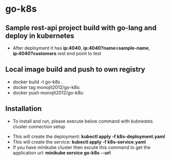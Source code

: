 # go-k8s

## Sample rest-api project build with go-lang and deploy in kubernetes

* After deployment it has <b>ip:4040</b>, <b>ip:4040?name=sample-name</b>, <b>ip:4040?customers</b> rest end point to test

## Local image build and push to own registry 
* docker build -t go-k8s .
* docker tag <docker id> monojit2012/go-k8s:<tag-version>
* docker push monojit2012/go-k8s:<tag-version>


## Installation

* To install and run, please execute below command with kubnestes cluster connection setup

 - This will create the deployment: <b>kubectl apply -f k8s-deployment.yaml</b>
 - This will create the service: <b>kubectl apply -f k8s-service.yaml</b>
 - If you have minikube cluster then excute this command to get the application url: <b>minikube service go-k8s --url</b>
